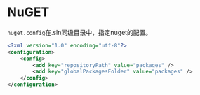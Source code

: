 # NuGET

`nuget.config`在.sln同级目录中，指定nuget的配置。

``` XML
<?xml version="1.0" encoding="utf-8"?>
<configuration>
    <config>
        <add key="repositoryPath" value="packages" />
		<add key="globalPackagesFolder" value="packages" />
    </config>
</configuration>
```